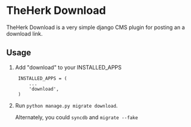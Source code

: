 TheHerk Download
================

TheHerk Download is a very simple django CMS plugin for posting an a download link.

Usage
-----

1. Add "download" to your INSTALLED_APPS

        INSTALLED_APPS = (
            ...
            'download',
        )

2. Run `python manage.py migrate download`.

   Alternately, you could `syncdb` and `migrate --fake`
